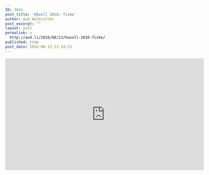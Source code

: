 ```yaml
---
ID: 3641
post_title: 'Håvoll 2016: fiske'
author: Aud Halbritter
post_excerpt: ""
layout: post
permalink: >
  http://aud.li/2016/08/13/havoll-2016-fiske/
published: true
post_date: 2016-08-13 21:14:23
---
```

<iframe src="https://www.youtube.com/embed/X-FrNBeFkoI" width="640" height="360" frameborder="0" allowfullscreen="allowfullscreen"></iframe>